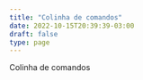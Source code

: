 ```yaml
---
title: "Colinha de comandos"
date: 2022-10-15T20:39:39-03:00
draft: false
type: page
---
```


Colinha de comandos